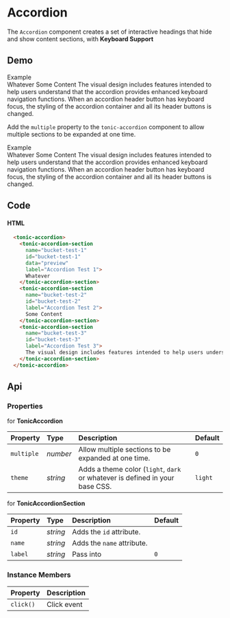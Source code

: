 # Accordion
The `Accordion` component creates a set of interactive headings that hide and show content sections, with **Keyboard Support**

## Demo

<div class="example">
  <div class="header">Example</div>
  <div class="content">
    <tonic-accordion>
      <tonic-accordion-section
        name="accordion-test-1"
        id="accordion-test-1"
        data="preview"
        label="Accordion Test 1">
        Whatever
      </tonic-accordion-section>
      <tonic-accordion-section
        name="accordion-test-2"
        id="accordion-test-2"
        label="Accordion Test 2">
        Some Content
      </tonic-accordion-section>
      <tonic-accordion-section
        name="accordion-test-3"
        id="accordion-test-3"
        label="Accordion Test 3">
        The visual design includes features intended to help users understand that the accordion provides enhanced keyboard navigation functions. When an accordion header button has keyboard focus, the styling of the accordion container and all its header buttons is changed.
      </tonic-accordion-section>
    </tonic-accordion>
  </div>
</div>

Add the `multiple` property to the `tonic-accordion` component to allow multiple sections to be expanded at one time.

<div class="example">
  <div class="header">Example</div>
  <div class="content">
    <tonic-accordion data-allow-multiple="true">
      <tonic-accordion-section
        name="multiple-accordion-test-1"
        id="multiple-accordion-test-1"
        label="Multiple Accordion Test 1">
        Whatever
      </tonic-accordion-section>
      <tonic-accordion-section
        name="multiple-accordion-test-2"
        id="multiple-accordion-test-2"
        label="Multiple Accordion Test 2">
        Some Content
      </tonic-accordion-section>
      <tonic-accordion-section
        name="multiple-accordion-test-3"
        id="multiple-accordion-test-3"
        label="Multiple Accordion Test 3">
        The visual design includes features intended to help users understand that the accordion provides enhanced keyboard navigation functions. When an accordion header button has keyboard focus, the styling of the accordion container and all its header buttons is changed.
      </tonic-accordion-section>
    </tonic-accordion>
  </div>
</div>

## Code

#### HTML
```html
  <tonic-accordion>
    <tonic-accordion-section
      name="bucket-test-1"
      id="bucket-test-1"
      data="preview"
      label="Accordion Test 1">
      Whatever
    </tonic-accordion-section>
    <tonic-accordion-section
      name="bucket-test-2"
      id="bucket-test-2"
      label="Accordion Test 2">
      Some Content
    </tonic-accordion-section>
    <tonic-accordion-section
      name="bucket-test-3"
      id="bucket-test-3"
      label="Accordion Test 3">
      The visual design includes features intended to help users understand that the accordion provides enhanced keyboard navigation functions. When an accordion header button has keyboard focus, the styling of the accordion container and all its header buttons is changed.
    </tonic-accordion-section>
  </tonic-accordion>
```

## Api

### Properties

for **TonicAccordion**

| Property | Type | Description | Default |
| :--- | :--- | :--- | :--- |
| `multiple` | *number* | Allow multiple sections to be expanded at one time. | `0` |
| `theme` | *string* | Adds a theme color (`light`, `dark` or whatever is defined in your base CSS. | `light` |

for **TonicAccordionSection**

| Property | Type | Description | Default |
| :--- | :--- | :--- | :--- |
| `id` | *string* | Adds the `id` attribute. | |
| `name` | *string* | Adds the `name` attribute. | |
| `label` | *string* | Pass into | `0` |

### Instance Members

| Property | Description |
| :--- | :--- |
| `click()` | Click event |
